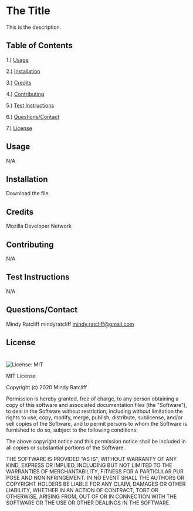 # The Title
  

This is the description.

## Table of Contents
1.) [Usage](#usage)

2.) [Installation](#installation)

3.) [Credits](#credits)

4.) [Contributing](#contributing)

5.) [Test Instructions](#test-instructions)

6.) [Questions/Contact](#questions/contact)

7.) [License](#license)


## Usage
N/A

## Installation 
Download the file.

## Credits
Mozilla Developer Network

## Contributing 
N/A

## Test Instructions 
N/A

## Questions/Contact 
Mindy Ratcliff
mindyratcliff
mindy.ratcliff@gmail.com

## License
# 

![License: MIT](https://img.shields.io/badge/License-MIT-yellow.svg)

MIT License

Copyright (c) 2020 Mindy Ratcliff

Permission is hereby granted, free of charge, to any person obtaining a copy
of this software and associated documentation files (the "Software"), to deal
in the Software without restriction, including without limitation the rights
to use, copy, modify, merge, publish, distribute, sublicense, and/or sell
copies of the Software, and to permit persons to whom the Software is
furnished to do so, subject to the following conditions:

The above copyright notice and this permission notice shall be included in all
copies or substantial portions of the Software.

THE SOFTWARE IS PROVIDED "AS IS", WITHOUT WARRANTY OF ANY KIND, EXPRESS OR
IMPLIED, INCLUDING BUT NOT LIMITED TO THE WARRANTIES OF MERCHANTABILITY,
FITNESS FOR A PARTICULAR PUR
POSE AND NONINFRINGEMENT. IN NO EVENT SHALL THE
AUTHORS OR COPYRIGHT HOLDERS BE LIABLE FOR ANY CLAIM, DAMAGES OR OTHER
LIABILITY, WHETHER IN AN ACTION OF CONTRACT, TORT OR OTHERWISE, ARISING FROM,
OUT OF OR IN CONNECTION WITH THE SOFTWARE OR THE USE OR OTHER DEALINGS IN THE
SOFTWARE.






